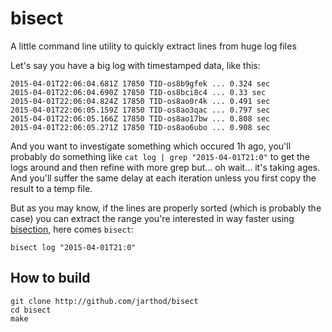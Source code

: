 # bisect
A little command line utility to quickly extract lines from huge log files

Let's say you have a big log with timestamped data, like this:

```
2015-04-01T22:06:04.681Z 17850 TID-os8b9gfek ... 0.324 sec
2015-04-01T22:06:04.690Z 17850 TID-os8bci8c4 ... 0.33 sec
2015-04-01T22:06:04.824Z 17850 TID-os8ao0r4k ... 0.491 sec
2015-04-01T22:06:05.159Z 17850 TID-os8ao3qac ... 0.797 sec
2015-04-01T22:06:05.166Z 17850 TID-os8ao17bw ... 0.808 sec
2015-04-01T22:06:05.271Z 17850 TID-os8ao6ubo ... 0.908 sec
```

And you want to investigate something which occured 1h ago, you'll probably do something like `cat log | grep "2015-04-01T21:0"` to get the logs around and then refine with more grep but... oh wait... it's taking ages. And you'll suffer the same delay at each iteration unless you first copy the result to a temp file.

But as you may know, if the lines are properly sorted (which is probably the case) you can extract the range you're interested in way faster using [bisection](http://en.wikipedia.org/wiki/Bisection_method), here comes `bisect`:

```
bisect log "2015-04-01T21:0"
```

## How to build

    git clone http://github.com/jarthod/bisect
    cd bisect
    make